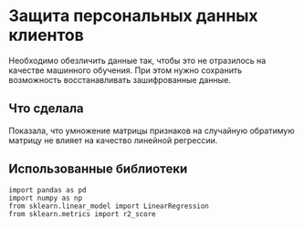 # Защита персональных данных клиентов
Необходимо обезличить данные так, чтобы это не отразилось на качестве машинного обучения. При этом нужно сохранить возможность восстанавливать зашифрованные данные.

## Что сделала
Показала, что умножение матрицы признаков на случайную обратимую матрицу не влияет на качество линейной регрессии.

## Использованные библиотеки
```
import pandas as pd
import numpy as np
from sklearn.linear_model import LinearRegression
from sklearn.metrics import r2_score
```
